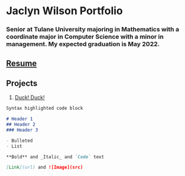 
# **Jaclyn Wilson Portfolio**

### Senior at Tulane University majoring in Mathematics with a coordinate major in Computer Science with a minor in management. My expected graduation is May 2022.

## [Resume](https://github.com/jaclynwilson1/jaclynwilson1.github.io/blob/main/Jaclyn%20Wilson%20Resume.pdf)


## Projects
1. [Duck! Duck!](https://github.com/jaclynwilson1/Duck-Duck)



```markdown
Syntax highlighted code block

# Header 1
## Header 2
### Header 3

- Bulleted
- List

**Bold** and _Italic_ and `Code` text

[Link](url) and ![Image](src)
```
